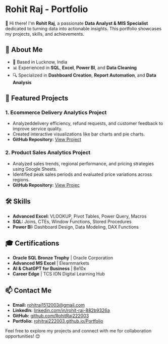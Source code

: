 # Rohit Raj - Portfolio

👋 Hi there! I'm **Rohit Raj**, a passionate **Data Analyst & MIS Specialist** dedicated to turning data into actionable insights. This portfolio showcases my projects, skills, and achievements.

## 🚀 About Me
- 📍 Based in Lucknow, India
- 📊 Experienced in **SQL**, **Excel**, **Power BI**, and **Data Cleaning**
- 🔍 Specialized in **Dashboard Creation**, **Report Automation**, and **Data Analysis**

## 📂 Featured Projects
### 1. Ecommerce Delivery Analytics Project
- Analyzeddelivery efficiency, refund requests, and customer feedback to improve service quality.
- Created interactive visualizations like bar charts and pie charts.
- **GitHub Repository:** [View Project](https://github.com/RohitRaj222003/Ecommerce-Delivery-Analytics)

### 2. Product Sales Analytics Project
- Analyzed sales trends, regional performance, and pricing strategies using Google Sheets.
- Identified peak sales periods and evaluated price variations across regions.
- **GitHub Repository:** [View Projec](https://github.com/RohitRaj222003/Product-Sales-Analytics)

## 🛠️ Skills
- **Advanced Excel:** VLOOKUP, Pivot Tables, Power Query, Macros
- **SQL:** Joins, CTEs, Window Functions, Stored Procedures
- **Power BI:** Dashboard Design, Data Modeling, DAX Functions

## 🎓 Certifications
- **Oracle SQL Bronze Trophy** | Oracle Corporation
- **Advanced MS Excel** | Elearnmarkets
- **AI & ChatGPT for Business** | Be10x
- **Career Edge** | TCS ION Digital Learning Hub

## 📫 Contact Me
- **Email:** [rohitraj1512003@gmail.com](mailto:rohitraj15012003@gmail.com)
- **LinkedIn:** [linkedin.com/in/rohit-raj-882b9326a](https://linkedin.com/in/rohit-raj-882b9326a)
- **GitHub:** [github.com/RohitRaj222003](https://github.com/RohitRaj222003)
- **Portfolio:** [rohitraj222003.github.io/Portfolio](https://rohitraj222003.github.io/Portfolio)

Feel free to explore my projects and connect with me for collaboration opportunities! 😊
